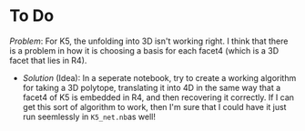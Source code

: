 # To Do

*Problem*: For K5, the unfolding into 3D isn't working right. I think that there is a problem in how it is choosing a basis for each facet4 (which is a 3D facet that lies in R4).

- *Solution* (Idea): In a seperate notebook, try to create a working algorithm for taking a 3D polytope, translating it into 4D in the same way that a facet4 of K5 is embedded in R4, and then recovering it correctly. If I can get this sort of algorithm to work, then I'm sure that I could have it just run seemlessly in `K5_net.nb`as well!